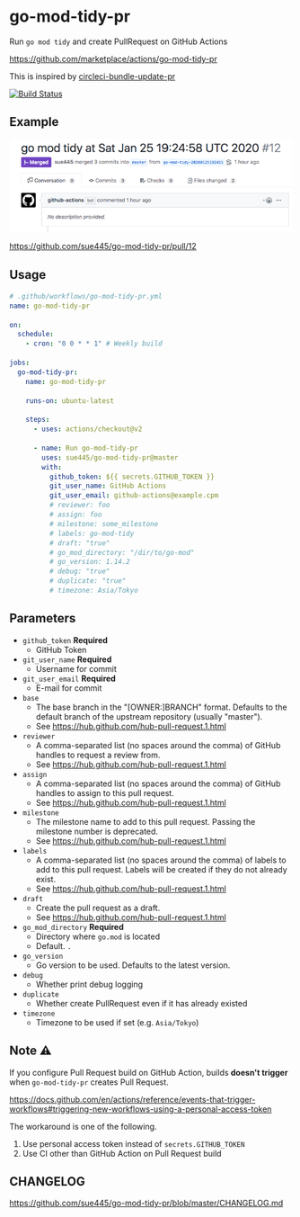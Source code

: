 # go-mod-tidy-pr
Run `go mod tidy` and create PullRequest on GitHub Actions

https://github.com/marketplace/actions/go-mod-tidy-pr

This is inspired by [circleci-bundle-update-pr](https://github.com/masutaka/circleci-bundle-update-pr)

[![Build Status](https://github.com/sue445/go-mod-tidy-pr/workflows/test/badge.svg?branch=master)](https://github.com/sue445/go-mod-tidy-pr/actions?query=workflow%3Atest)

## Example
![example](img/example.png)

https://github.com/sue445/go-mod-tidy-pr/pull/12

## Usage
```yaml
# .github/workflows/go-mod-tidy-pr.yml
name: go-mod-tidy-pr

on:
  schedule:
    - cron: "0 0 * * 1" # Weekly build

jobs:
  go-mod-tidy-pr:
    name: go-mod-tidy-pr

    runs-on: ubuntu-latest

    steps:
      - uses: actions/checkout@v2

      - name: Run go-mod-tidy-pr
        uses: sue445/go-mod-tidy-pr@master
        with:
          github_token: ${{ secrets.GITHUB_TOKEN }}
          git_user_name: GitHub Actions
          git_user_email: github-actions@example.cpm
          # reviewer: foo
          # assign: foo
          # milestone: some_milestone
          # labels: go-mod-tidy
          # draft: "true"
          # go_mod_directory: "/dir/to/go-mod"
          # go_version: 1.14.2
          # debug: "true"
          # duplicate: "true"
          # timezone: Asia/Tokyo
```

## Parameters
* `github_token` **Required**
  *  GitHub Token
* `git_user_name` **Required**
  * Username for commit
* `git_user_email` **Required**
  * E-mail for commit
* `base`
  * The base branch in the "[OWNER:]BRANCH" format. Defaults to the default branch of the upstream repository (usually "master").
  * See https://hub.github.com/hub-pull-request.1.html
* `reviewer`
  * A comma-separated list (no spaces around the comma) of GitHub handles to request a review from.
  * See https://hub.github.com/hub-pull-request.1.html
* `assign`
  * A comma-separated list (no spaces around the comma) of GitHub handles to assign to this pull request.
  * See https://hub.github.com/hub-pull-request.1.html
* `milestone`
  * The milestone name to add to this pull request. Passing the milestone number is deprecated.
  * See https://hub.github.com/hub-pull-request.1.html
* `labels`
  * A comma-separated list (no spaces around the comma) of labels to add to this pull request. Labels will be created if they do not already exist.
  * See https://hub.github.com/hub-pull-request.1.html
* `draft`
  * Create the pull request as a draft.
  * See https://hub.github.com/hub-pull-request.1.html
* `go_mod_directory` **Required**
  * Directory where `go.mod` is located
  * Default. `.`
* `go_version`
  * Go version to be used. Defaults to the latest version.
* `debug`
  * Whether print debug logging
* `duplicate`
  * Whether create PullRequest even if it has already existed
* `timezone`
  * Timezone to be used if set (e.g. `Asia/Tokyo`)

## Note :warning:
If you configure Pull Request build on GitHub Action, builds **doesn't trigger** when `go-mod-tidy-pr` creates Pull Request.

https://docs.github.com/en/actions/reference/events-that-trigger-workflows#triggering-new-workflows-using-a-personal-access-token

The workaround is one of the following.

1. Use personal access token instead of `secrets.GITHUB_TOKEN`
2. Use CI other than GitHub Action on Pull Request build

## CHANGELOG
https://github.com/sue445/go-mod-tidy-pr/blob/master/CHANGELOG.md
